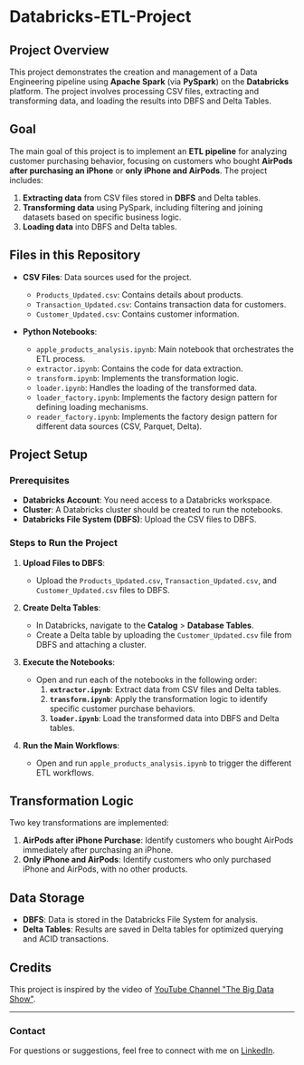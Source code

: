 # Databricks-ETL-Project

## Project Overview
This project demonstrates the creation and management of a Data Engineering pipeline using **Apache Spark** (via **PySpark**) on the **Databricks** platform. The project involves processing CSV files, extracting and transforming data, and loading the results into DBFS and Delta Tables.

## Goal
The main goal of this project is to implement an **ETL pipeline** for analyzing customer purchasing behavior, focusing on customers who bought **AirPods after purchasing an iPhone** or **only iPhone and AirPods**. The project includes:

1. **Extracting data** from CSV files stored in **DBFS** and Delta tables.
2. **Transforming data** using PySpark, including filtering and joining datasets based on specific business logic.
3. **Loading data** into DBFS and Delta tables.

## Files in this Repository
- **CSV Files**: Data sources used for the project.
  - `Products_Updated.csv`: Contains details about products.
  - `Transaction_Updated.csv`: Contains transaction data for customers.
  - `Customer_Updated.csv`: Contains customer information.

- **Python Notebooks**:
  - `apple_products_analysis.ipynb`: Main notebook that orchestrates the ETL process.
  - `extractor.ipynb`: Contains the code for data extraction.
  - `transform.ipynb`: Implements the transformation logic.
  - `loader.ipynb`: Handles the loading of the transformed data.
  - `loader_factory.ipynb`: Implements the factory design pattern for defining loading mechanisms.
  - `reader_factory.ipynb`: Implements the factory design pattern for different data sources (CSV, Parquet, Delta).

## Project Setup

### Prerequisites
- **Databricks Account**: You need access to a Databricks workspace.
- **Cluster**: A Databricks cluster should be created to run the notebooks.
- **Databricks File System (DBFS)**: Upload the CSV files to DBFS.

### Steps to Run the Project

1. **Upload Files to DBFS**:
   - Upload the `Products_Updated.csv`, `Transaction_Updated.csv`, and `Customer_Updated.csv` files to DBFS.

2. **Create Delta Tables**:
   - In Databricks, navigate to the **Catalog** > **Database Tables**.
   - Create a Delta table by uploading the `Customer_Updated.csv` file from DBFS and attaching a cluster.

3. **Execute the Notebooks**:
   - Open and run each of the notebooks in the following order:
     1. **`extractor.ipynb`**: Extract data from CSV files and Delta tables.
     2. **`transform.ipynb`**: Apply the transformation logic to identify specific customer purchase behaviors.
     3. **`loader.ipynb`**: Load the transformed data into DBFS and Delta tables.

4. **Run the Main Workflows**:
   - Open and run `apple_products_analysis.ipynb` to trigger the different ETL workflows.

## Transformation Logic
Two key transformations are implemented:
1. **AirPods after iPhone Purchase**: Identify customers who bought AirPods immediately after purchasing an iPhone.
2. **Only iPhone and AirPods**: Identify customers who only purchased iPhone and AirPods, with no other products.

## Data Storage
- **DBFS**: Data is stored in the Databricks File System for analysis.
- **Delta Tables**: Results are saved in Delta tables for optimized querying and ACID transactions.

## Credits
This project is inspired by the video of  [YouTube Channel "The Big Data Show"](https://www.youtube.com/@TheBigDataShow).

---

### Contact
For questions or suggestions, feel free to connect with me on [LinkedIn](https://www.linkedin.com/in/manish-chamarajanagar-mahesh/).
